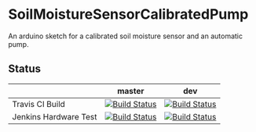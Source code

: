 # SoilMoistureSensorCalibratedPump
An arduino sketch for a calibrated soil moisture sensor and an automatic pump.

## Status

|    | master | dev |
| ------------- | ------------- | ------------- |
| Travis CI Build  | [![Build Status](https://travis-ci.org/GrowSense/SoilMoistureSensorCalibratedPump.svg?branch=master)](https://travis-ci.org/GrowSense/SoilMoistureSensorCalibratedPump)  | [![Build Status](https://travis-ci.org/GrowSense/SoilMoistureSensorCalibratedPump.svg?branch=dev)](https://travis-ci.org/GrowSense/SoilMoistureSensorCalibratedPump)  |
| Jenkins Hardware Test  | [![Build Status](http://greensense.hopto.org:8080/job/GrowSense/job/SoilMoistureSensorCalibratedPump/job/master/badge/icon)](http:/greensense.hopto.org:8080/job/GrowSense/job/SoilMoistureSensorCalibratedPump/job/master/)  | [![Build Status](http://greensense.hopto.org:8080/job/GrowSense/job/SoilMoistureSensorCalibratedPump/job/dev/badge/icon)](http:/greensense.hopto.org:8080/job/GrowSense/job/SoilMoistureSensorCalibratedPump/job/dev/)  |

